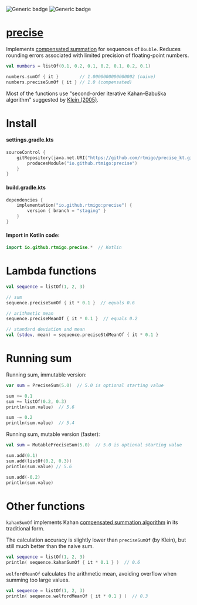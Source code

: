 ![Generic badge](https://img.shields.io/badge/maturity-draft-red.svg)
![Generic badge](https://img.shields.io/badge/JVM-8-blue.svg)

# [precise](https://github.com/rtmigo/precise_kt#readme)

Implements [compensated summation](https://en.wikipedia.org/wiki/Kahan_summation_algorithm)
for sequences of `Double`. Reduces rounding errors associated with limited precision of floating-point numbers.

```kotlin
val numbers = listOf(0.1, 0.2, 0.1, 0.2, 0.1, 0.2, 0.1)

numbers.sumOf { it }        // 1.0000000000000002 (naive)
numbers.preciseSumOf { it } // 1.0 (compensated)
```

Most of the functions use "second-order iterative Kahan–Babuška algorithm" suggested by [Klein (2005)](https://citeseerx.ist.psu.edu/viewdoc/download?doi=10.1.1.582.288&rep=rep1&type=pdf).

# Install

#### settings.gradle.kts

```kotlin
sourceControl {
    gitRepository(java.net.URI("https://github.com/rtmigo/precise_kt.git")) {
        producesModule("io.github.rtmigo:precise")
    }
}
```

#### build.gradle.kts

```kotlin
dependencies {
    implementation("io.github.rtmigo:precise") {
        version { branch = "staging" }
    }
}
```

#### Import in Kotlin code:


```kotlin
import io.github.rtmigo.precise.*  // Kotlin
```

# Lambda functions

```kotlin
val sequence = listOf(1, 2, 3)

// sum
sequence.preciseSumOf { it * 0.1 }  // equals 0.6

// arithmetic mean
sequence.preciseMeanOf { it * 0.1 }  // equals 0.2

// standard deviation and mean
val (stdev, mean) = sequence.preciseStdMeanOf { it * 0.1 }
```

# Running sum

Running sum, immutable version:

```kotlin
var sum = PreciseSum(5.0)  // 5.0 is optional starting value

sum += 0.1               
sum += listOf(0.2, 0.3)  
println(sum.value)  // 5.6

sum -= 0.2               
println(sum.value)  // 5.4
```

Running sum, mutable version (faster):

```kotlin
val sum = MutablePreciseSum(5.0)  // 5.0 is optional starting value

sum.add(0.1)     
sum.add(listOf(0.2, 0.3))
println(sum.value) // 5.6

sum.add(-0.2)   
println(sum.value)
```

# Other functions

`kahanSumOf` implements Kahan [compensated summation algorithm](https://en.wikipedia.org/wiki/Kahan_summation_algorithm)
in its traditional form.

The calculation accuracy is slightly lower than `preciseSumOf` (by Klein),
but still much better than the naive sum.

```kotlin
val sequence = listOf(1, 2, 3)
println( sequence.kahanSumOf { it * 0.1 } )  // 0.6
```

`welfordMeanOf` calculates the arithmetic mean, avoiding overflow when summing too large
values.

```kotlin
val sequence = listOf(1, 2, 3)
println( sequence.welfordMeanOf { it * 0.1 } )  // 0.3
```

